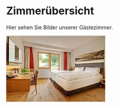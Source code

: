Zimmerübersicht
===============

Hier sehen Sie Bilder unserer Gästezimmer.

![Ein Zimmer](zimmer.jpg)
